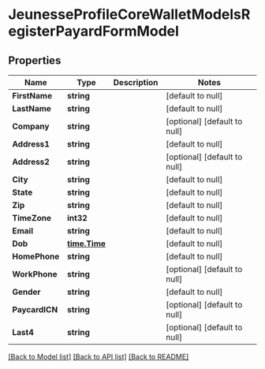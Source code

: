 # JeunesseProfileCoreWalletModelsRegisterPayardFormModel

## Properties
Name | Type | Description | Notes
------------ | ------------- | ------------- | -------------
**FirstName** | **string** |  | [default to null]
**LastName** | **string** |  | [default to null]
**Company** | **string** |  | [optional] [default to null]
**Address1** | **string** |  | [default to null]
**Address2** | **string** |  | [optional] [default to null]
**City** | **string** |  | [default to null]
**State** | **string** |  | [default to null]
**Zip** | **string** |  | [default to null]
**TimeZone** | **int32** |  | [default to null]
**Email** | **string** |  | [default to null]
**Dob** | [**time.Time**](time.Time.md) |  | [default to null]
**HomePhone** | **string** |  | [default to null]
**WorkPhone** | **string** |  | [optional] [default to null]
**Gender** | **string** |  | [default to null]
**PaycardICN** | **string** |  | [optional] [default to null]
**Last4** | **string** |  | [optional] [default to null]

[[Back to Model list]](../README.md#documentation-for-models) [[Back to API list]](../README.md#documentation-for-api-endpoints) [[Back to README]](../README.md)


